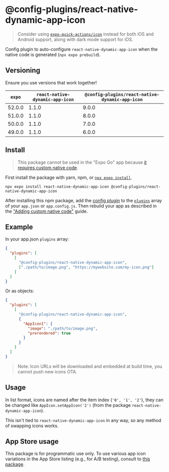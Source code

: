 # @config-plugins/react-native-dynamic-app-icon

> Consider using [`expo-quick-actions/icon`](https://github.com/evanbacon/expo-quick-actions) instead for both iOS and Android support, along with dark mode support for iOS.

Config plugin to auto-configure `react-native-dynamic-app-icon` when the native code is generated (`npx expo prebuild`).

## Versioning

Ensure you use versions that work together!

| `expo` | `react-native-dynamic-app-icon` | `@config-plugins/react-native-dynamic-app-icon` |
| ------ | ------------------------------- | ----------------------------------------------- |
| 52.0.0 | 1.1.0                           | 9.0.0                                           |
| 51.0.0 | 1.1.0                           | 8.0.0                                           |
| 50.0.0 | 1.1.0                           | 7.0.0                                           |
| 49.0.0 | 1.1.0                           | 6.0.0                                           |

## Install

> This package cannot be used in the "Expo Go" app because [it requires custom native code](https://docs.expo.io/workflow/customizing/).

First install the package with yarn, npm, or [`npx expo install`](https://docs.expo.io/workflow/expo-cli/#expo-install).

```
npx expo install react-native-dynamic-app-icon @config-plugins/react-native-dynamic-app-icon
```

After installing this npm package, add the [config plugin](https://docs.expo.io/guides/config-plugins/) to the [`plugins`](https://docs.expo.io/versions/latest/config/app/#plugins) array of your `app.json` or `app.config.js`. Then rebuild your app as described in the ["Adding custom native code"](https://docs.expo.io/workflow/customizing/) guide.

## Example

In your app.json `plugins` array:

```json
{
  "plugins": [
    [
      "@config-plugins/react-native-dynamic-app-icon",
      ["./path/to/image.png", "https://mywebsite.com/my-icon.png"]
    ]
  ]
}
```

Or as objects:

```json
{
  "plugins": [
    [
      "@config-plugins/react-native-dynamic-app-icon",
      {
        "AppIcon1": {
          "image": "./path/to/image.png",
          "prerendered": true
        }
      }
    ]
  ]
}
```

> Note: Icon URLs will be downloaded and embedded at build time, you cannot push new icons OTA.

## Usage

In list format, icons are named after the item index (`'0', '1', '2'`), they can be changed like `AppIcon.setAppIcon('2')` (from the package `react-native-dynamic-app-icon`).

This isn't tied to `react-native-dynamic-app-icon` in any way, so any method of swapping icons works.

<!-- Android support: https://github.com/myinnos/AppIconNameChanger -->

## App Store usage

This package is for programmatic use only. To use various app icon variations in the App Store listing (e.g., for A/B testing), consult to [this package](https://github.com/convychat/expo-app-icon-variations).

